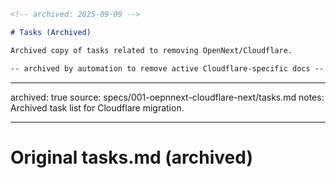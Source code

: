 ```markdown
<!-- archived: 2025-09-09 -->

# Tasks (Archived)

Archived copy of tasks related to removing OpenNext/Cloudflare.

-- archived by automation to remove active Cloudflare-specific docs --
```

---

archived: true
source: specs/001-oepnnext-cloudflare-next/tasks.md
notes: Archived task list for Cloudflare migration.

---

# Original tasks.md (archived)

<original content archived for historical purposes>
